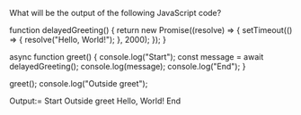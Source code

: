 What will be the output of the following JavaScript code?

function delayedGreeting() {
  return new Promise((resolve) => {
    setTimeout(() => {
      resolve("Hello, World!");
    }, 2000);
  });
}

async function greet() {
  console.log("Start");
  const message = await delayedGreeting();
  console.log(message);
  console.log("End");
}

greet();
console.log("Outside greet");



Output:= 
Start
Outside greet
Hello, World!
End
